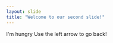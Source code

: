 ```yaml
---
layout: slide
title: "Welcome to our second slide!"
---
```

I'm hungry
Use the left arrow to go back!
